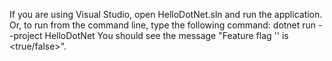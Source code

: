 If you are using Visual Studio, open HelloDotNet.sln and run the application. Or, to run from the command line, type the following command:
    dotnet run --project HelloDotNet
You should see the message "Feature flag '<flag key>' is <true/false>".